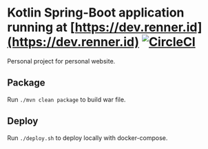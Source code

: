 # Kotlin Spring-Boot application running at [https://dev.renner.id](https://dev.renner.id) [![CircleCI](https://circleci.com/gh/NiklasRenner/website-backend.svg?style=svg)](https://circleci.com/gh/NiklasRenner/website-backend)

Personal project for personal website. 

## Package

Run `./mvn clean package` to build war file.

## Deploy

Run `./deploy.sh` to deploy locally with docker-compose.
